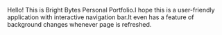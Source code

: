 Hello! This is Bright Bytes Personal Portfolio.I hope this is a user-friendly application with interactive navigation bar.It even has a feature of  background changes whenever page is refreshed.
